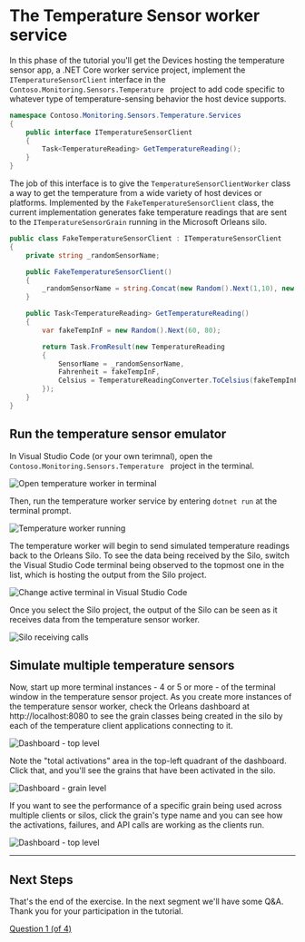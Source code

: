 # The Temperature Sensor worker service 

In this phase of the tutorial you'll get the 
Devices hosting the temperature sensor app, a .NET Core worker service project, implement the `ITemperatureSensorClient` interface in the `Contoso.Monitoring.Sensors.Temperature ` project to add code specific to whatever type of temperature-sensing behavior the host device supports.

```csharp
namespace Contoso.Monitoring.Sensors.Temperature.Services
{
    public interface ITemperatureSensorClient
    {
        Task<TemperatureReading> GetTemperatureReading();
    }
}
```

The job of this interface is to give the `TemperatureSensorClientWorker` class a way to get the temperature from a wide variety of host devices or platforms. Implemented by the `FakeTemperatureSensorClient` class, the current implementation generates fake temperature readings that are sent to the `ITemperatureSensorGrain` running in the Microsoft Orleans silo.

```csharp
public class FakeTemperatureSensorClient : ITemperatureSensorClient
{
    private string _randomSensorName;

    public FakeTemperatureSensorClient()
    {
        _randomSensorName = string.Concat(new Random().Next(1,10), new Random().Next(1,50));
    }

    public Task<TemperatureReading> GetTemperatureReading()
    {
        var fakeTempInF = new Random().Next(60, 80); 

        return Task.FromResult(new TemperatureReading
        {
            SensorName = _randomSensorName,
            Fahrenheit = fakeTempInF,
            Celsius = TemperatureReadingConverter.ToCelsius(fakeTempInF)
        });
    }
}
```

## Run the temperature sensor emulator

In Visual Studio Code (or your own terimnal), open the `Contoso.Monitoring.Sensors.Temperature ` project in the terminal. 

![Open temperature worker in terminal](media/07-open-terrminal-temperature.png)

Then, run the temperature worker service by entering `dotnet run` at the terminal prompt. 

![Temperature worker running](media/08-temperature-worker-running.png)

The temperature worker will begin to send simulated temperature readings back to the Orleans Silo. To see the data being received by the Silo, switch the Visual Studio Code terminal being observed to the topmost one in the list, which is hosting the output from the Silo project. 

![Change active terminal in Visual Studio Code](media/09-switch-terminal-vs-code.png) 

Once you select the Silo project, the output of the Silo can be seen as it receives data from the temperature sensor worker. 

![Silo receiving calls](media/10-silo-logs.png)

## Simulate multiple temperature sensors

Now, start up more terminal instances - 4 or 5 or more - of the terminal window in the temperature sensor project. As you create more instances of the temperature sensor worker, check the Orleans dashboard at http://localhost:8080 to see the grain classes being created in the silo by each of the temperature client applications connecting to it. 

![Dashboard - top level](media/11-dashboard.png)

Note the "total activations" area in the top-left quadrant of the dashboard. Click that, and you'll see the grains that have been activated in the silo. 

![Dashboard - grain level](media/12-dashboard.png)

If you want to see the performance of a specific grain being used across multiple clients or silos, click the grain's type name and you can see how the activations, failures, and API calls are working as the clients run. 

![Dashboard - top level](media/13-dashboard.png)


---

## Next Steps

That's the end of the exercise. In the next segment we'll have some Q&A. Thank you for your participation in the tutorial. 

[Question 1 (of 4)](question01.md)